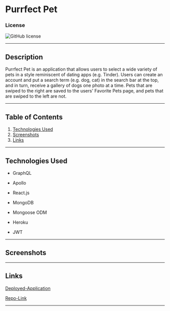 # Purrfect Pet

### License
  ![GitHub license](https://img.shields.io/badge/license-MIT-green.svg)
***

## Description
Purrfect Pet is an application that allows users to select a wide variety of pets in a style reminiscent of dating apps (e.g. Tinder). Users can create an account and put a search term (e.g. dog, cat) in the search bar at the top, and in turn, receive a gallery of dogs one photo at a time. Pets that are swiped to the right are saved to the users' Favorite Pets page, and pets that are swiped to the left are not.
***

## Table of Contents
1. [Technologies Used](#technologies)
2. [Screenshots](#screenshots)
3. [Links](#links)
***

<a name="technologies"></a>
## Technologies Used
  
* GraphQL

* Apollo

* React.js

* MongoDB

* Mongoose ODM

* Heroku

* JWT

***

<a name="screenshots"></a>
## Screenshots

<!-- ![Login page](./Assets/Screen%20Shot%202022-09-28%20at%2010.29.21%20PM.png) -->
***

<a name="links"></a>
## Links

[Deployed-Application](https://purrfect-pet-app.herokuapp.com/)

[Repo-Link](https://github.com/kayladong229/purrfect-pet)
***